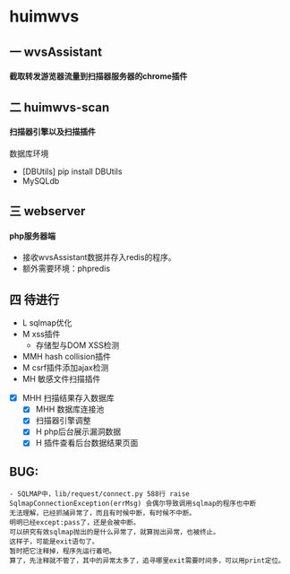 # huimwvs
## 一 wvsAssistant
#### 截取转发游览器流量到扫描器服务器的chrome插件

## 二 huimwvs-scan
#### 扫描器引擎以及扫描插件
数据库环境
- [DBUtils] pip install DBUtils
- MySQLdb

## 三 webserver
#### php服务器端
- 接收wvsAssistant数据并存入redis的程序。
- 额外需要环境：phpredis





## 四 待进行
- L sqlmap优化
- M xss插件
    - 存储型与DOM XSS检测
- MMH hash collision插件
- M csrf插件添加ajax检测
- MH 敏感文件扫描插件

- [x] MHH 扫描结果存入数据库
    - [x]  MHH 数据库连接池
    - [x] 扫描器引擎调整
    - [x] H php后台展示漏洞数据
    - [x] H 插件查看后台数据结果页面

## BUG:
    - SQLMAP中，lib/request/connect.py 588行 raise SqlmapConnectionException(errMsg) 会偶尔导致调用sqlmap的程序也中断
    无法理解，已经抓捕异常了，而且有时候中断，有时候不中断。
    明明已经except:pass了，还是会被中断。
    可以研究有效sqlmap抛出的是什么异常了，就算抛出异常，也被终止。
    这样子，可能是exit语句了。
    暂时把它注释掉，程序先运行着吧。
    算了，先注释就不管了，其中的异常太多了，追寻哪里exit需要时间多，可以用print定位。